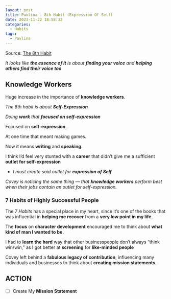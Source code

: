 ```yaml
---
layout: post
title: Pavlina - 8th Habit (Expression Of Self)
date: 2023-11-22 18:58:32
categories:
  - Habits
tags:
  - Pavlina
---
```

Source: [The 8th Habit](https://stevepavlina.com/blog/2005/02/the-8th-habit/)

*It looks like **the essence of it** is about **finding your voice** and **helping others find their voice too***

## Knowledge Workers

Huge increase in the importance of **knowledge workers**.

*The 8th habit is about **Self-Expression***

*Doing **work** that **focused on self-expression***

Focused on **self-expression**. 

At one time that meant making games. 

Now it means **writing** and **speaking**. 

I think I’d feel very stunted with a **career** that didn’t give me a sufficient **outlet for self-expression** 
- *I must create said outlet for **expression of Self***

*Covey is noticing the same thing — that **knowledge workers** perform best when their jobs contain an outlet for self-expression.*

### 7 Habits of Highly Successful People

The _7 Habits_ has a special place in my heart, since it’s one of the books that was influential in **helping me recover** from a **very low point in my life**. 

The **focus** on **character development** encouraged me to think about **what kind of man I wanted to be.**

I had to **learn the hard** way that other businesspeople don’t always “think win/win,” as I got better at **screening** for **like-minded people**

Covey left behind a **fabulous legacy of contribution**, influencing many individuals and businesses to think about **creating mission statements**.
## ACTION
- [ ] Create My **Mission Statement** 